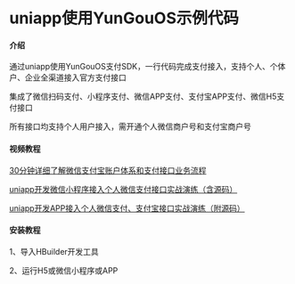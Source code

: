# uniapp使用YunGouOS示例代码

#### 介绍

通过uniapp使用YunGouOS支付SDK，一行代码完成支付接入，支持个人、个体户、企业全渠道接入官方支付接口

集成了微信扫码支付、小程序支付、微信APP支付、支付宝APP支付、微信H5支付接口

所有接口均支持个人用户接入，需开通个人微信商户号和支付宝商户号

#### 视频教程

<a href="https://www.bilibili.com/video/BV1GU4y1W7HQ" target="_blank">30分钟详细了解微信支付宝账户体系和支付接口业务流程</a>

<a href="https://www.bilibili.com/video/BV17Z4y1A7zL" target="_blank">uniapp开发微信小程序接入个人微信支付接口实战演练（含源码）</a>

<a href="https://www.bilibili.com/video/BV1j64y1m7w2" target="_blank">uniapp开发APP接入个人微信支付、支付宝接口实战演练（附源码）</a>


#### 安装教程

1、导入HBuilder开发工具

2、运行H5或微信小程序或APP
